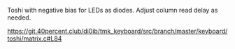 Toshi with negative bias for LEDs as diodes. Adjust column read delay as needed.

https://git.40percent.club/di0ib/tmk_keyboard/src/branch/master/keyboard/toshi/matrix.c#L84